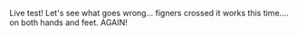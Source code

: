 Live test! Let's see what goes wrong... figners crossed it works this time.... on both hands and feet. AGAIN!
